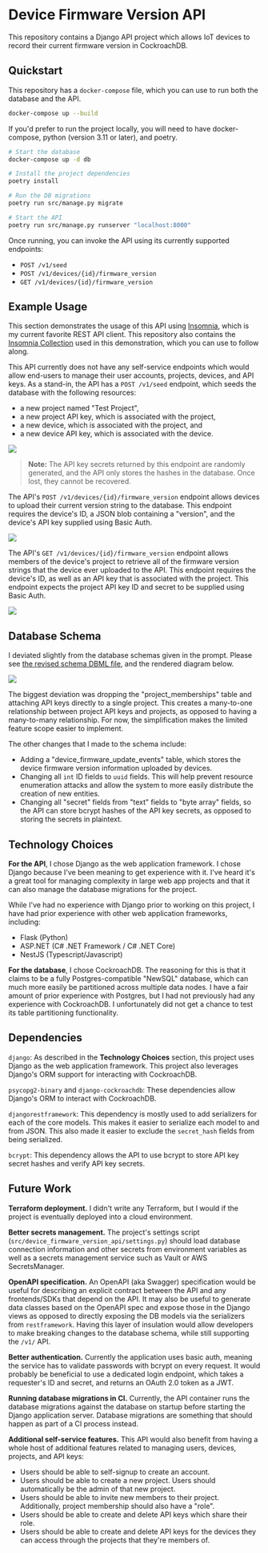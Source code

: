 # Device Firmware Version API

This repository contains a Django API project which allows IoT devices to record their current firmware version in CockroachDB.

## Quickstart

This repository has a `docker-compose` file, which you can use to run both the database and the API.

```bash
docker-compose up --build
```

If you'd prefer to run the project locally, you will need to have docker-compose, python (version 3.11 or later), and poetry.

```bash
# Start the database
docker-compose up -d db

# Install the project dependencies
poetry install

# Run the DB migrations
poetry run src/manage.py migrate

# Start the API
poetry run src/manage.py runserver "localhost:8000"
```

Once running, you can invoke the API using its currently supported endpoints:

- `POST /v1/seed`
- `POST /v1/devices/{id}/firmware_version`
- `GET /v1/devices/{id}/firmware_version`

## Example Usage

This section demonstrates the usage of this API using [Insomnia](https://insomnia.rest/), which is my current favorite REST API client. This repository also contains the [Insomnia Collection](Example%20Insomnia%20Collection.json) used in this demonstration, which you can use to follow along.

This API currently does not have any self-service endpoints which would allow end-users to manage their user accounts, projects, devices, and API keys. As a stand-in, the API has a `POST /v1/seed` endpoint, which seeds the database with the following resources:

- a new project named "Test Project",
- a new project API key, which is associated with the project,
- a new device, which is associated with the project, and
- a new device API key, which is associated with the device.

![](attachments/2023-04-25-19-51-15.png)

> **Note:** The API key secrets returned by this endpoint are randomly generated, and the API only stores the hashes in the database. Once lost, they cannot be recovered.

The API's `POST /v1/devices/{id}/firmware_version` endpoint allows devices to upload their current version string to the database. This endpoint requires the device's ID, a JSON blob containing a "version", and the device's API key supplied using Basic Auth.

![](attachments/2023-04-25-20-01-05.png)

The API's `GET /v1/devices/{id}/firmware_version` endpoint allows members of the device's project to retrieve all of the firmware version strings that the device ever uploaded to the API. This endpoint requires the device's ID, as well as an API key that is associated with the project. This endpoint expects the project API key ID and secret to be supplied using Basic Auth.

![](attachments/2023-04-25-20-08-03.png)

## Database Schema

I deviated slightly from the database schemas given in the prompt. Please see [the revised schema DBML file](schemas.dbml), and the rendered diagram below.

![](attachments/2023-04-25-10-04-47.png)

The biggest deviation was dropping the "project_memberships" table and attaching API keys directly to a single project. This creates a many-to-one relationship between project API keys and projects, as opposed to having a many-to-many relationship. For now, the simplification makes the limited feature scope easier to implement.

The other changes that I made to the schema include:

- Adding a "device_firmware_update_events" table, which stores the device firmware version information uploaded by devices.
- Changing all `int` ID fields to `uuid` fields. This will help prevent resource enumeration attacks and allow the system to more easily distribute the creation of new entities.
- Changing all "secret" fields from "text" fields to "byte array" fields, so the API can store bcrypt hashes of the API key secrets, as opposed to storing the secrets in plaintext.

## Technology Choices

**For the API**, I chose Django as the web application framework. I chose Django because I've been meaning to get experience with it. I've heard it's a great tool for managing complexity in large web app projects and that it can also manage the database migrations for the project.

While I've had no experience with Django prior to working on this project, I have had prior experience with other web application frameworks, including:

- Flask (Python)
- ASP.NET (C# .NET Framework / C# .NET Core)
- NestJS (Typescript/Javascript)

**For the database**, I chose CockroachDB. The reasoning for this is that it claims to be a fully Postgres-compatible "NewSQL" database, which can much more easily be partitioned across multiple data nodes. I have a fair amount of prior experience with Postgres, but I had not previously had any experience with CockroachDB. I unfortunately did not get a chance to test its table partitioning functionality.

## Dependencies

`django`: As described in the **Technology Choices** section, this project uses Django as the web application framework. This project also leverages Django's ORM support for interacting with CockroachDB.

`psycopg2-binary` and `django-cockroachdb`: These dependencies allow Django's ORM to interact with CockroachDB.

`djangorestframework`: This dependency is mostly used to add serializers for each of the core models. This makes it easier to serialize each model to and from JSON. This also made it easier to exclude the `secret_hash` fields from being serialized.

`bcrypt`: This dependency allows the API to use bcrypt to store API key secret hashes and verify API key secrets.

## Future Work

**Terraform deployment.** I didn't write any Terraform, but I would if the project is eventually deployed into a cloud environment.

**Better secrets management.** The project's settings script (`src/device_firmware_version_api/settings.py`) should load database connection information and other secrets from environment variables as well as a secrets management service such as Vault or AWS SecretsManager.

**OpenAPI specification.** An OpenAPI (aka Swagger) specification would be useful for describing an explicit contract between the API and any frontends/SDKs that depend on the API. It may also be useful to generate data classes based on the OpenAPI spec and expose those in the Django views as opposed to directly exposing the DB models via the serializers from `restframework`. Having this layer of insulation would allow developers to make breaking changes to the database schema, while still supporting the `/v1/` API.

**Better authentication.** Currently the application uses basic auth, meaning the service has to validate passwords with bcrypt on every request. It would probably be beneficial to use a dedicated login endpoint, which takes a requester's ID and secret, and returns an OAuth 2.0 token as a JWT.

**Running database migrations in CI.** Currently, the API container runs the database migrations against the database on startup before starting the Django application server. Database migrations are something that should happen as part of a CI process instead.

**Additional self-service features.** This API would also benefit from having a whole host of additional features related to managing users, devices, projects, and API keys:

- Users should be able to self-signup to create an account.
- Users should be able to create a new project. Users should automatically be the admin of that new project.
- Users should be able to invite new members to their project. Additionally, project membership should also have a "role".
- Users should be able to create and delete API keys which share their role.
- Users should be able to create and delete API keys for the devices they can access through the projects that they're members of.
